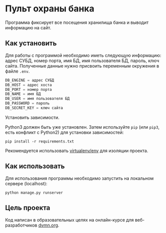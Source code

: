 # Пульт охраны банка

Программа фиксирует все посещения хранилища банка и выводит информацию на сайт.

## Как установить

Для работы с программой необходимо иметь следующую информацию:
адрес СУБД, номер порта, имя БД, имя пользователя БД, пароль, ключ сайта.
Полученные данные нужно присвоить переменным окружения в файле `.env`.

```python
DB_ENGINE = адрес СУБД
DB_HOST = адрес хоста
DB_PORT = номер порта
DB_NAME = имя БД
DB_USER = имя пользователя БД
DB_PASSWORD = пароль
DB_SECRET_KEY = ключ сайта
```

Установить зависимости.

Python3 должен быть уже установлен. 
Затем используйте `pip` (или `pip3`, есть конфликт с Python2) для установки зависимостей:
```
pip install -r requirements.txt
```
Рекомендуется использовать [virtualenv/env](https://docs.python.org/3/library/venv.html) для изоляции проекта.

## Как использовать

Для использования программы необходимо запустить на локальном сервере (localhost):

```
python manage.py runserver
```

## Цель проекта
Код написан в образовательных целях на онлайн-курсе для веб-разработчиков [dvmn.org](https://dvmn.org/).
